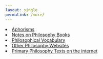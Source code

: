 ```yaml
---
layout: single
permalink: /more/
---
```


<li><a href="{% link _pages/aphorisms.md %}">Aphorisms</a>
<li><a href="{% link _pages/books.md %}">Notes on Philosophy Books</a>
<li><a href="{% link _pages/vocabulary.md %}">Philosophical Vocabulary</a>
<li><a href="{% link _pages/websites.md %}">Other Philosophy Websites</a>
<li><a href="{% link _pages/resources.md %}">Primary Philosophy Texts on the internet</a>
